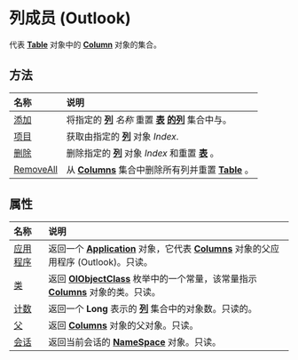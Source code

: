 
# 列成员 (Outlook)


代表  **[Table](0affaafd-93fe-227a-acee-e09a86cadc20.md)** 对象中的 **[Column](b7eb6916-2d80-57c3-2077-47a2a4c73185.md)** 对象的集合。


## 方法



|**名称**|**说明**|
|:-----|:-----|
|[添加](d438cfeb-629f-4234-6f4f-ffa086ef9a41.md)|将指定的 **[列](b7eb6916-2d80-57c3-2077-47a2a4c73185.md)** _名称_ 重置 **[表](0affaafd-93fe-227a-acee-e09a86cadc20.md)** **[的列](628bf0cf-4ee8-5e5c-09d7-89d7adf256ca.md)** 集合中与。|
|[项目](d9abb503-32ea-d98b-bc43-d818c8b72883.md)|获取由指定的 **[列](b7eb6916-2d80-57c3-2077-47a2a4c73185.md)** 对象 _Index_.|
|[删除](f567879c-f37a-2b65-b4a5-832b6f3acdf8.md)|删除指定的 **[列](b7eb6916-2d80-57c3-2077-47a2a4c73185.md)** 对象 _Index_ 和重置 **[表](0affaafd-93fe-227a-acee-e09a86cadc20.md)** 。|
|[RemoveAll](e9923548-9c75-e5dd-0643-3c42cd112352.md)|从  **[Columns](628bf0cf-4ee8-5e5c-09d7-89d7adf256ca.md)** 集合中删除所有列并重置 **[Table](0affaafd-93fe-227a-acee-e09a86cadc20.md)** 。|

## 属性



|**名称**|**说明**|
|:-----|:-----|
|[应用程序](c793ab07-16d2-8ab3-f09c-9c8e2235adad.md)|返回一个  **[Application](797003e7-ecd1-eccb-eaaf-32d6ddde8348.md)** 对象，它代表 **[Columns](628bf0cf-4ee8-5e5c-09d7-89d7adf256ca.md)** 对象的父应用程序 (Outlook)。只读。|
|[类](bfd3cf90-dac2-dbfb-da61-0ab0b92c9082.md)|返回  **[OlObjectClass](33d724b3-df3c-2a7f-a80f-93b66d96f588.md)** 枚举中的一个常量，该常量指示 **[Columns](628bf0cf-4ee8-5e5c-09d7-89d7adf256ca.md)** 对象的类。只读。|
|[计数](5e39029a-7918-8e6e-3cda-6ebd976d87de.md)|返回一个 **Long** 表示的 **[列](b7eb6916-2d80-57c3-2077-47a2a4c73185.md)** 集合中的对象数。只读的。|
|[父](7ddc66a0-77b0-9593-7463-54d74406cf7c.md)|返回  **[Columns](628bf0cf-4ee8-5e5c-09d7-89d7adf256ca.md)** 对象的父对象。只读。|
|[会话](999b39d6-ed92-021c-ed29-96227f91fce3.md)|返回当前会话的  **[NameSpace](f0dcaa19-07f5-5d42-a3bf-2e42b7885644.md)** 对象。只读。|
